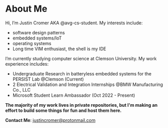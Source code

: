# About Me

Hi, 
I’m Justin Cromer AKA @avg-cs-student. My interests include:
- software design patterns
- embedded systems/IoT
- operating systems
- Long time VIM enthusiast, the shell is my IDE

I’m currently studying computer science at Clemson University. My work experience includes:
- Undergraduate Research in batteryless embedded systems for the PERSIST Lab @Clemson (Current)
- 2 Electrical Validation and Integration Internships @BMW Manufacturing Co., LLC
- Microsoft Student Learn Ambassador (Oct 2022 - Present)


__The majority of my work lives in private repositories, but I'm making an effort to build some things
for fun and host them here.__


__Contact Me__: justincromer@protonmail.com
